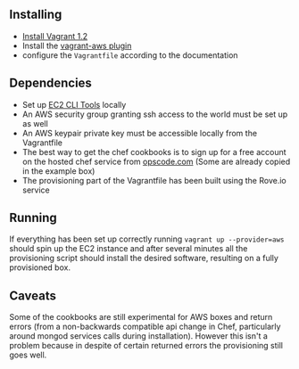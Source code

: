 ## Installing

* [Install Vagrant 1.2](http://docs.vagrantup.com/v2/installation/index.html)
* Install the [vagrant-aws plugin](https://github.com/mitchellh/vagrant-aws)
* configure the `Vagrantfile` according to the documentation 

## Dependencies
* Set up [EC2 CLI Tools](http://docs.aws.amazon.com/AWSEC2/latest/UserGuide/setting_up_ec2_command_linux.html) locally
* An AWS security group granting ssh access to the world must be set up as well
* An AWS keypair private key must be accessible locally from the Vagrantfile
* The best way to get the chef cookbooks is to sign up for a free account on the hosted chef service from [opscode.com](https://www.opscode.com) (Some are already copied in the example box)
* The provisioning part of the Vagrantfile has been built using the Rove.io service

## Running
If everything has been set up correctly running `vagrant up --provider=aws` should spin up the EC2 instance and after several minutes all the provisioning script should install the desired software, resulting on a fully provisioned box.

## Caveats
Some of the cookbooks are still experimental for AWS boxes and return errors (from a non-backwards compatible api change in Chef, particularly around mongod services calls during installation). However this isn't a problem because in despite of certain returned errors the provisioning still goes well.